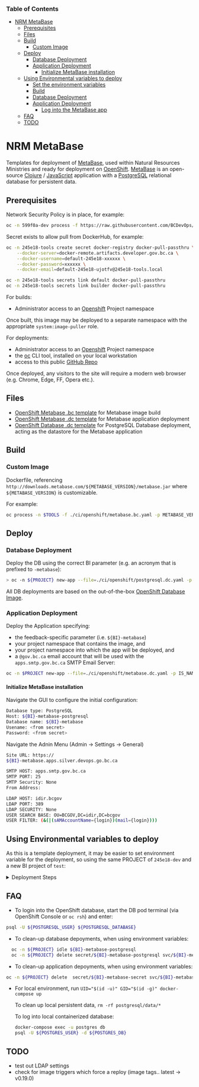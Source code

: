 ### Table of Contents

- [NRM MetaBase](#nrm-metabase)
  - [Prerequisites](#prerequisites)
  - [Files](#files)
  - [Build](#build)
    - [Custom Image](#custom-image)
  - [Deploy](#deploy)
    - [Database Deployment](#database-deployment)
    - [Application Deployment](#application-deployment)
      - [Initialize MetaBase installation](#initialize-metabase-installation)
  - [Using Environmental variables to deploy](#using-environmental-variables-to-deploy)
    - [Set the environment variables](#set-the-environment-variables)
    - [Build](#build-1)
    - [Database Deployment](#database-deployment-1)
    - [Application Deployment](#application-deployment-1)
      - [Log into the MetaBase app](#log-into-the-metabase-app)
  - [FAQ](#faq)
  - [TODO](#todo)

# NRM MetaBase

Templates for deployment of [MetaBase](https://github.com/metabase/metabase), used within Natural Resources Ministries and ready for deployment on [OpenShift](https://www.openshift.com/). [MetaBase](https://www.metabase.com/) is an open-source [Clojure](https://clojure.org/) / [JavaScript](https://developer.mozilla.org/en-US/docs/Web/JavaScript) application with a [PostgreSQL](https://www.postgresql.org/) relational database for persistent data.

## Prerequisites

Network Security Policy is in place, for example:

```bash
oc -n 599f0a-dev process -f https://raw.githubusercontent.com/BCDevOps/platform-services/master/security/aporeto/docs/sample/quickstart-nsp.yaml NAMESPACE=599f0a-dev | oc -n 599f0a-dev create -f -
```

Secret exists to allow pull from DockerHub, for example:
```bash
oc -n 245e18-tools create secret docker-registry docker-pull-passthru \
    --docker-server=docker-remote.artifacts.developer.gov.bc.ca \
    --docker-username=default-245e18-xxxxxx \
    --docker-password=xxxxxx \
    --docker-email=default-245e18-ujotfv@245e18-tools.local

oc -n 245e18-tools secrets link default docker-pull-passthru
oc -n 245e18-tools secrets link builder docker-pull-passthru

```


For builds:

- Administrator access to an [Openshift](https://console.apps.silver.devops.gov.bc.ca/k8s/cluster/projects) Project namespace

Once built, this image may be deployed to a separate namespace with the appropriate `system:image-puller` role.

For deployments:

- Administrator access to an [Openshift](https://console.apps.silver.devops.gov.bc.ca/k8s/cluster/projects) Project namespace
- the [oc](https://docs.openshift.com/container-platform/4.6/cli_reference/openshift_cli/getting-started-cli.html) CLI tool, installed on your local workstation
- access to this public [GitHub Repo](./)

Once deployed, any visitors to the site will require a modern web browser (e.g. Chrome, Edge, FF, Opera etc.).

## Files

- [OpenShift Metabase .bc template](/ci/openshift/metabase.bc.yaml) for Metabase image build
- [OpenShift Metabase .dc template](/ci/openshift/metabase.dc.yaml) for Metabase application deployment
- [OpenShift Database .dc template](/ci/openshift/postgresql.dc.yaml) for PostgreSQL Database deployment, acting as the datastore for the Metabase application


## Build

### Custom Image

Dockerfile, referencing `http://downloads.metabase.com/${METABASE_VERSION}/metabase.jar` where `${METABASE_VERSION}` is customizable.


For example:
```bash
oc process -n $TOOLS -f ./ci/openshift/metabase.bc.yaml -p METABASE_VERSION=$METABASE_VERSION -o yaml | oc apply -n $TOOLS -f -
```

## Deploy

### Database Deployment

Deploy the DB using the correct BI parameter (e.g. an acronym that is prefixed to `-metabase`):

```bash
> oc -n ${PROJECT} new-app --file=./ci/openshift/postgresql.dc.yaml -p NAME=${BI}-metabase
```

All DB deployments are based on the out-of-the-box [OpenShift Database Image](https://docs.openshift.com/container-platform/3.11/using_images/db_images/postgresql.html).


### Application Deployment

Deploy the Application specifying:

- the feedback-specific parameter (i.e. `${BI}-metabase`)
- your project namespace that contains the image, and
- your project namespace into which the app will be deployed, and
- a `@gov.bc.ca` email account that will be used with the `apps.smtp.gov.bc.ca` SMTP Email Server:

```bash
oc -n $PROJECT new-app --file=./ci/openshift/metabase.dc.yaml -p IS_NAMESPACE=${TOOLS} -p NAME=${BI}-metabase -p ADMIN_EMAIL=${ADMIN_EMAIL} -o yaml | oc apply -n ${PROJECT} -f -
```

#### Initialize MetaBase installation

Navigate the GUI to configure the initial configuration:

```bash
Database type: PostgreSQL
Host: ${BI}-metabase-postgresql
Database name: ${BI}-metabase
Usename: <from secret>
Password: <from secret>
```

Navigate the Adnin Menu (Admin -> Settings -> General)
```bash
Site URL: https://
${BI}-metabase.apps.silver.devops.go.bc.ca
```

```bash
SMTP HOST: apps.smtp.gov.bc.ca
SMTP PORT: 25
SMTP Security: None
From Address: 
```

```bash
LDAP HOST: idir.bcgov
LDAP PORT: 389
LDAP SECURITY: None
USER SEARCH BASE: OU=BCGOV,DC=idir,DC=bcgov
USER FILTER: (&(|(sAMAccountName={login})(mail={login})))
```


## Using Environmental variables to deploy

As this is a template deployment, it may be easier to set environment variable for the deployment, so using the same PROJECT of `245e18-dev` and a new BI project of `test`:

<details><summary>Deployment Steps</summary>

### Set the environment variables

On a workstation logged into the OpenShift Console:

```bash
export TOOLS=245e18-tools
export PROJECT=245e18-dev
export BI=test
export METABASE_VERSION=v0.39.4
```

### Build

```bash
oc process -n $TOOLS -f ./ci/openshift/metabase.bc.yaml -p METABASE_VERSION=$METABASE_VERSION -o yaml | oc apply -n $TOOLS -f -
```

### Database Deployment

```bash
oc -n ${PROJECT} new-app --file=./ci/openshift/postgresql.dc.yaml -p NAME=${BI}-metabase
```

```bash
--> Deploying template "245e18-dev/nrms-postgresql-dc" for "./ci/openshift/postgresql.dc.yaml" to project 245e18-dev

     * With parameters:
        * Service Name=test-metabase
        * Memory Limit=512Mi
        * PostgreSQL Connection Password=FmoBavwEMKkD11oS # generated
        * Database Volume Capacity=2Gi

--> Creating resources ...
    secret "test-metabase-postgresql" created
    persistentvolumeclaim "test-metabase-postgresql" created
    deploymentconfig.apps.openshift.io "test-metabase-postgresql" created
    service "test-metabase-postgresql" created
--> Success
    Application is not exposed. You can expose services to the outside world by executing one or more of the commands below:
     'oc expose service/test-metabase-postgresql' 
    Run 'oc status' to view your app.
```

### Application Deployment


```bash
export ADMIN_EMAIL=Gary.T.Wong@gov.bc.ca

oc -n $PROJECT new-app --file=./ci/openshift/metabase.dc.yaml -p IS_NAMESPACE=${TOOLS} -p NAME=${BI}-metabase -p ADMIN_EMAIL=${ADMIN_EMAIL} -o yaml | oc apply -n ${PROJECT} -f -
```

#### Log into the MetaBase app

After thirty seconds, you may navigate to the setup page at:
`${BI}-metabase.apps.silver.devops.go.bc.ca`

When finished, remember to unset the environment variables:

```bash
unset TOOLS PROJECT BI METABASE_VERSION ADMIN_EMAIL
```

</details>


## FAQ

- To login into the OpenShift database, start the DB pod terminal (via OpenShift Console or `oc rsh`) and enter:

```bash
psql -U ${POSTGRESQL_USER} ${POSTGRESQL_DATABASE}
```

- To clean-up database depoyments, when using environment variables:
```bash
  oc -n ${PROJECT} idle ${BI}-metabase-postgresql
  oc -n ${PROJECT} delete secret/${BI}-metabase-postgresql svc/${BI}-metabase-postgresql pvc/${BI}-metabase-postgresql dc/${BI}-metabase-postgresql
```

- To clean-up application depoyments, when using environment variables:
```bash
oc -n ${PROJECT} delete  secret/${BI}-metabase-secret svc/${BI}-metabase route/${BI}-metabase dc/${BI}-metabase
```

- For local environment, run `UID="$(id -u)" GID="$(id -g)" docker-compose up`

    To clean up local persistent data, `rm -rf postgresql/data/*`

    To log into local containerized database:
    ```bash
    docker-compose exec -u postgres db
    psql -U ${POSTGRES_USER} -d ${POSTGRES_DB}
    ```

## TODO

- test out LDAP settings
- check for image triggers which force a reploy (image tags.. latest -> v0.19.0)
